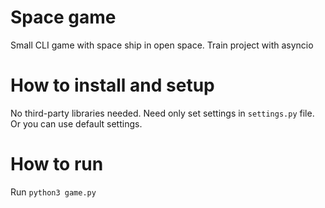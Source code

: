 # Space game

Small CLI game with space ship in  open space. Train  project with asyncio


# How to install and setup
No third-party libraries needed. Need only set settings in `settings.py` file. Or you can use default settings.

# How to run
Run `python3 game.py`